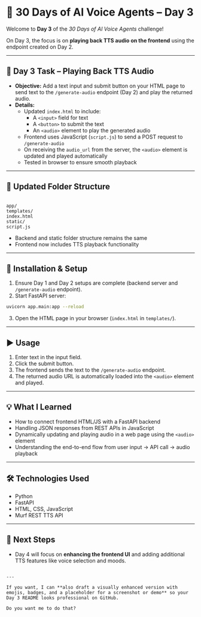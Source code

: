 # 🎤 30 Days of AI Voice Agents – Day 3

Welcome to **Day 3** of the *30 Days of AI Voice Agents* challenge!  

On Day 3, the focus is on **playing back TTS audio on the frontend** using the endpoint created on Day 2.

---

## 📝 Day 3 Task – Playing Back TTS Audio

- **Objective:** Add a text input and submit button on your HTML page to send text to the `/generate-audio` endpoint (Day 2) and play the returned audio.  
- **Details:**  
  - Updated `index.html` to include:  
    - A `<input>` field for text  
    - A `<button>` to submit the text  
    - An `<audio>` element to play the generated audio  
  - Frontend uses JavaScript (`script.js`) to send a POST request to `/generate-audio`  
  - On receiving the `audio_url` from the server, the `<audio>` element is updated and played automatically  
  - Tested in browser to ensure smooth playback  

---

## 📂 Updated Folder Structure

```

app/
templates/
index.html
static/
script.js

````

- Backend and static folder structure remains the same  
- Frontend now includes TTS playback functionality  

---

## 🔧 Installation & Setup

1. Ensure Day 1 and Day 2 setups are complete (backend server and `/generate-audio` endpoint).  
2. Start FastAPI server:

```bash
uvicorn app.main:app --reload
````

3. Open the HTML page in your browser (`index.html` in `templates/`).

---

## ▶️ Usage

1. Enter text in the input field.
2. Click the submit button.
3. The frontend sends the text to the `/generate-audio` endpoint.
4. The returned audio URL is automatically loaded into the `<audio>` element and played.

---

## 💡 What I Learned

* How to connect frontend HTML/JS with a FastAPI backend
* Handling JSON responses from REST APIs in JavaScript
* Dynamically updating and playing audio in a web page using the `<audio>` element
* Understanding the end-to-end flow from user input → API call → audio playback

---

## 🛠️ Technologies Used

* Python
* FastAPI
* HTML, CSS, JavaScript
* Murf REST TTS API

---

## 📌 Next Steps

* Day 4 will focus on **enhancing the frontend UI** and adding additional TTS features like voice selection and moods.

```

---

If you want, I can **also draft a visually enhanced version with emojis, badges, and a placeholder for a screenshot or demo** so your Day 3 README looks professional on GitHub.  

Do you want me to do that?
```
